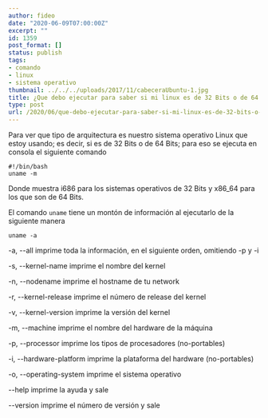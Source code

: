 ```yaml
---
author: fideo
date: "2020-06-09T07:00:00Z"
excerpt: ""
id: 1359
post_format: []
status: publish
tags:
- comando
- linux
- sistema operativo
thumbnail: ../../../uploads/2017/11/cabeceraUbuntu-1.jpg
title: ¿Que debo ejecutar para saber si mi linux es de 32 Bits o de 64 Bits?
type: post
url: /2020/06/que-debo-ejecutar-para-saber-si-mi-linux-es-de-32-bits-o-de-64-bits.html
---
```


Para ver que tipo de arquitectura es nuestro sistema operativo Linux que estoy usando; es decir, si es de 32 Bits o de 64 Bits; para eso se ejecuta en consola el siguiente comando

```
#!/bin/bash
uname -m
```

Donde muestra i686 para los sistemas operativos de 32 Bits y x86\_64 para los que son de 64 Bits.

El comando `uname` tiene un montón de información al ejecutarlo de la siguiente manera 

```
uname -a
```

-a, --all                imprime toda la información, en el siguiente orden, omitiendo -p y -i

-s, --kernel-name        imprime el nombre del kernel

-n, --nodename           imprime el hostname de tu network

-r, --kernel-release     imprime el número de release del kernel

-v, --kernel-version     imprime la versión del kernel

-m, --machine            imprime el nombre del hardware de la máquina

-p, --processor          imprime los tipos de procesadores (no-portables)

-i, --hardware-platform  imprime la plataforma del hardware (no-portables)

-o, --operating-system   imprime el sistema operativo

--help                   imprime la ayuda y sale

--version                imprime el número de versión y sale


